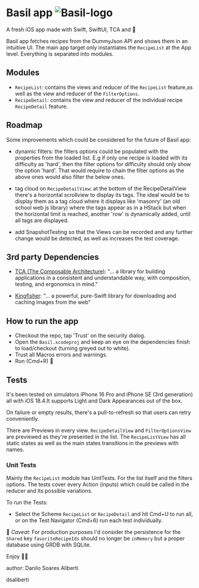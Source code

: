 # Basil app ![Basil-logo](https://github.com/user-attachments/assets/7c68233b-d6f1-438e-91f8-d68159fa4028)

A fresh iOS app made with Swift, SwiftUI, TCA and 💚

Basil app fetches recipes from the DummyJson API and shows them in an intuitive UI.
The main app target only instantiates the `RecipeList` at the App level.
Everything is separated into modules.

## Modules
- `RecipeList`: contains the views and reducer of the `RecipeList` feature,as well as the view and reducer of the `FilterOptions`.
- `RecipeDetail`: contains the view and reducer of the individual recipe `RecipeDetail` feature.

## Roadmap
Some improvements which could be considered for the future of Basil app:
- dynamic filters: the filters options could be populated with the properties from the loaded list. E.g if only one recipe is loaded with its difficulty as 'hard', then the filter options for difficulty should only show the option 'hard'. That would require to chain the filter options as the above ones would also filter the below ones.

- tag cloud on `RecipeDetailView`: at the bottom of the RecipeDetailView there's a horizontal scrollview to display its tags. The ideal would be to display them as a tag cloud where it displays like 'masonry' (an old school web js library) where the tags appear as in a HStack but when the horizontal limit is reached, another 'row' is dynamically added, until all tags are displayed.

- add SnapshotTesting so that the Views can be recorded and any further change would be detected, as well as increases the test coverage.

## 3rd party Dependencies
- [TCA (The Composable Architecture)](https://github.com/pointfreeco/swift-composable-architecture): "... a library for building applications in a consistent and understandable way, with composition, testing, and ergonomics in mind."

- [Kingfisher](https://github.com/onevcat/Kingfisher): "... a powerful, pure-Swift library for downloading and caching images from the web"

## How to run the app
- Checkout the repo, tap 'Trust' on the security dialog.
- Open the `Basil.xcodeproj` and keep an eye on the dependencies finish to load/checkout (turning greyed out to white).
- Trust all Macros errors and warnings.
- Run (Cmd+R) 🚀
 
## Tests
It's been tested on simulators iPhone 16 Pro and iPhone SE (3rd generation) all with iOS 18.4.It supports Light and Dark Appearances out of the box.

On failure or empty results, there's a pull-to-refresh so that users can retry conveniently. 

There are Previews in every view. `RecipeDetailView` and `FilterOptionsView` are previewed as they're presented in the list. The `RecipeListView` has all static states as well as the main states transitions in the previews with names.
 
### Unit Tests
Mainly the `RecipeList` module has UnitTests. For the list itself and the filters options.
The tests cover every Action (inputs) which could be called in the reducer and its possible variations.

To run the Tests:
- Select the Scheme `RecipeList` or `RecipeDetail` and hit Cmd+U to run all, or on the Test Navigator (Cmd+6) run each test individually.  

📌 _Caveat_: For production purposes I'd consider the persistence for the `Shared` key `favoriteRecipeIds` should no longer be `inMemory` but a proper database using GRDB with SQLite.

Enjoy 🍲🍴

author: Danilo Soares Aliberti

dsaliberti

